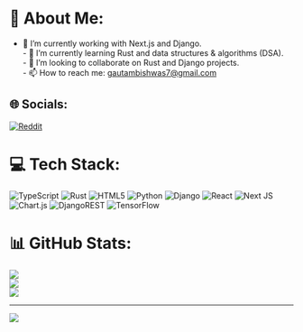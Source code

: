 # 💫 About Me:
- 🔭 I’m currently working with Next.js and Django.<br>- 🌱 I’m currently learning Rust and data structures & algorithms (DSA).<br>- 👯 I’m looking to collaborate on Rust and Django projects.<br>- 📫 How to reach me: gautambishwas7@gmail.com<br>


## 🌐 Socials:
[![Reddit](https://img.shields.io/badge/Reddit-%23FF4500.svg?logo=Reddit&logoColor=white)](https://reddit.com/user/bishwas12) 

# 💻 Tech Stack:
![TypeScript](https://img.shields.io/badge/typescript-%23007ACC.svg?style=for-the-badge&logo=typescript&logoColor=white) ![Rust](https://img.shields.io/badge/rust-%23000000.svg?style=for-the-badge&logo=rust&logoColor=white) ![HTML5](https://img.shields.io/badge/html5-%23E34F26.svg?style=for-the-badge&logo=html5&logoColor=white) ![Python](https://img.shields.io/badge/python-3670A0?style=for-the-badge&logo=python&logoColor=ffdd54) ![Django](https://img.shields.io/badge/django-%23092E20.svg?style=for-the-badge&logo=django&logoColor=white) ![React](https://img.shields.io/badge/react-%2320232a.svg?style=for-the-badge&logo=react&logoColor=%2361DAFB) ![Next JS](https://img.shields.io/badge/Next-black?style=for-the-badge&logo=next.js&logoColor=white) ![Chart.js](https://img.shields.io/badge/chart.js-F5788D.svg?style=for-the-badge&logo=chart.js&logoColor=white) ![DjangoREST](https://img.shields.io/badge/DJANGO-REST-ff1709?style=for-the-badge&logo=django&logoColor=white&color=ff1709&labelColor=gray) ![TensorFlow](https://img.shields.io/badge/TensorFlow-%23FF6F00.svg?style=for-the-badge&logo=TensorFlow&logoColor=white)
# 📊 GitHub Stats:
![](https://github-readme-stats.vercel.app/api?username=BishwasXD&theme=dark&hide_border=false&include_all_commits=false&count_private=false)<br/>
![](https://github-readme-streak-stats.herokuapp.com/?user=BishwasXD&theme=dark&hide_border=false)<br/>
![](https://github-readme-stats.vercel.app/api/top-langs/?username=BishwasXD&theme=dark&hide_border=false&include_all_commits=false&count_private=false&layout=compact)

---
[![](https://visitcount.itsvg.in/api?id=BishwasXD&icon=0&color=0)](https://visitcount.itsvg.in)

<!-- Proudly created with GPRM ( https://gprm.itsvg.in ) -->

